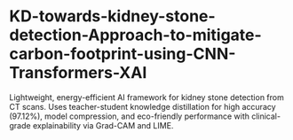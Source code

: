 # KD-towards-kidney-stone-detection-Approach-to-mitigate-carbon-footprint-using-CNN-Transformers-XAI
Lightweight, energy-efficient AI framework for kidney stone detection from CT scans. Uses teacher-student knowledge distillation for high accuracy (97.12%), model compression, and eco-friendly performance with clinical-grade explainability via Grad-CAM and LIME.
